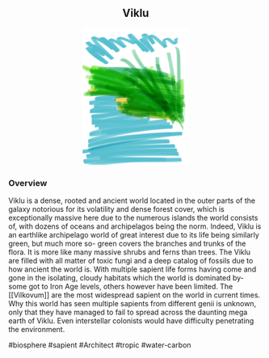 <h2 align="center">Viklu
</h2>
<p align="center">
<img src="https://github.com/Insculpo/Sandbox_Galaxy/blob/Galactic/Stellar_Abyss_Setting_Bible/Photo_Directory/Viklu.png" width="210" height="270">
</p>

### Overview

Viklu is a dense, rooted and ancient world located in the outer parts of the galaxy notorious for its volatility and dense forest cover, which is exceptionally massive here due to the numerous islands the world consists of, with dozens of oceans and archipelagos being the norm.  Indeed, Viklu is an earthlike archipelago world of great interest due to its life being similarly green, but much more so- green covers the branches and trunks of the flora.  It is more like many massive shrubs and ferns than trees.  The Viklu are filled with all matter of toxic fungi and a deep catalog of fossils due to how ancient the world is.  With multiple sapient life forms having come and gone in the isolating, cloudy habitats which the world is dominated by- some got to Iron Age levels, others however have been limited.  The [[Vilkovum]] are the most widespread sapient on the world in current times. Why this world has seen multiple sapients from different genii is unknown, only that they have managed to fail to spread across the daunting mega earth of Viklu.  Even interstellar colonists would have difficulty penetrating the environment.

#biosphere 
#sapient 
#Architect 
#tropic 
#water-carbon 
